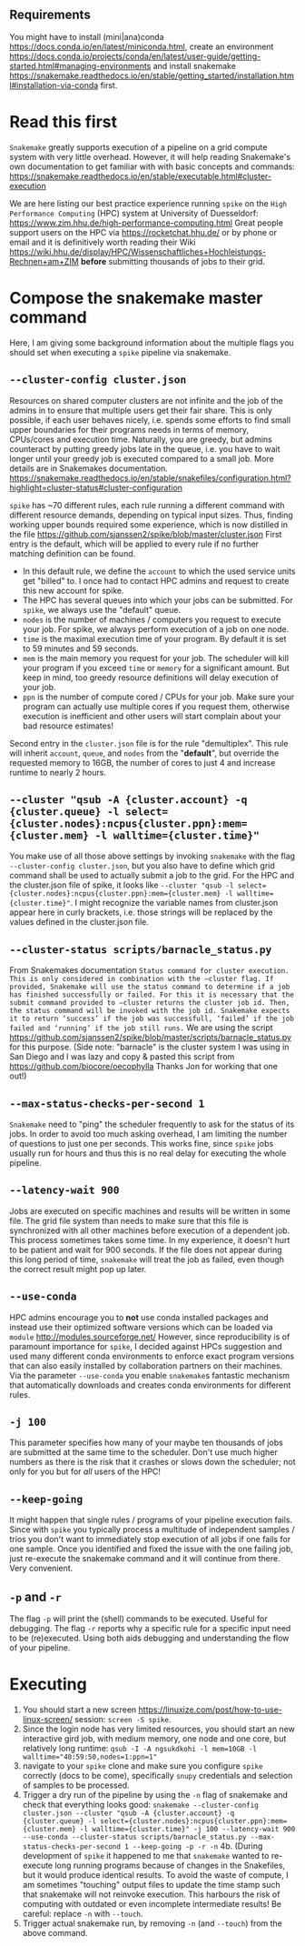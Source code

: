 ## Requirements
You might have to install (mini|ana)conda https://docs.conda.io/en/latest/miniconda.html, create an environment https://docs.conda.io/projects/conda/en/latest/user-guide/getting-started.html#managing-environments and install snakemake https://snakemake.readthedocs.io/en/stable/getting_started/installation.html#installation-via-conda first.

# Read this first
`Snakemake` greatly supports execution of a pipeline on a grid compute system with very little overhead. However, it will help reading Snakemake's own documentation to get familiar with with basic concepts and commands: https://snakemake.readthedocs.io/en/stable/executable.html#cluster-execution

We are here listing our best practice experience running `spike` on the `High Performance Computing` (HPC) system at University of Duesseldorf: https://www.zim.hhu.de/high-performance-computing.html Great people support users on the HPC via https://rocketchat.hhu.de/ or by phone or email and it is definitively worth reading their Wiki https://wiki.hhu.de/display/HPC/Wissenschaftliches+Hochleistungs-Rechnen+am+ZIM **before** submitting thousands of jobs to their grid.

# Compose the snakemake master command
Here, I am giving some background information about the multiple flags you should set when executing a `spike` pipeline via snakemake.

## `--cluster-config cluster.json`
Resources on shared computer clusters are not infinite and the job of the admins in to ensure that multiple users get their fair share. This is only possible, if each user behaves nicely, i.e. spends some efforts to find small upper boundaries for their programs needs in terms of memory, CPUs/cores and execution time. Naturally, you are greedy, but admins counteract by putting greedy jobs late in the queue, i.e. you have to wait longer until your greedy job is executed compared to a small job. More details are in Snakemakes documentation. https://snakemake.readthedocs.io/en/stable/snakefiles/configuration.html?highlight=cluster-status#cluster-configuration

`spike` has ~70 different rules, each rule running a different command with different resource demands, depending on typical input sizes. Thus, finding working upper bounds required some experience, which is now distilled in the file https://github.com/sjanssen2/spike/blob/master/cluster.json First entry is the default, which will be applied to every rule if no further matching definition can be found. 
 - In this default rule, we define the `account` to which the used service units get "billed" to. I once had to contact HPC admins and request to create this new account for spike.
 - The HPC has several queues into which your jobs can be submitted. For `spike`, we always use the "default" queue.
 - `nodes` is the number of machines / computers you request to execute your job. For spike, we always perform execution of a job on one node.
 - `time` is the maximal execution time of your program. By default it is set to 59 minutes and 59 seconds.
 - `mem` is the main memory you request for your job. The scheduler will kill your program if you exceed `time` or `memory` for a significant amount. But keep in mind, too greedy resource definitions will delay execution of your job.
 - `ppn` is the number of compute cored / CPUs for your job. Make sure your program can actually use multiple cores if you request them, otherwise execution is inefficient and other users will start complain about your bad resource estimates!
 
Second entry in the `cluster.json` file is for the rule "demultiplex". This rule will inherit `account`, `queue`, and `nodes` from the "__default__", but override the requested memory to 16GB, the number of cores to just 4 and increase runtime to nearly 2 hours.

## `--cluster "qsub -A {cluster.account} -q {cluster.queue} -l select={cluster.nodes}:ncpus{cluster.ppn}:mem={cluster.mem} -l walltime={cluster.time}"`
You make use of all those above settings by invoking `snakemake` with the flag `--cluster-config cluster.json`, but you also have to define which grid command shall be used to actually submit a job to the grid. For the HPC and the cluster.json file of spike, it looks like `--cluster "qsub -l select={cluster.nodes}:ncpus{cluster.ppn}:mem={cluster.mem} -l walltime={cluster.time}"`. I might recognize the variable names from cluster.json appear here in curly brackets, i.e. those strings will be replaced by the values defined in the cluster.json file.

## `--cluster-status scripts/barnacle_status.py`
From Snakemakes documentation `Status command for cluster execution. This is only considered in combination with the –cluster flag. If provided, Snakemake will use the status command to determine if a job has finished successfully or failed. For this it is necessary that the submit command provided to –cluster returns the cluster job id. Then, the status command will be invoked with the job id. Snakemake expects it to return ‘success’ if the job was successfull, ‘failed’ if the job failed and ‘running’ if the job still runs.` We are using the script https://github.com/sjanssen2/spike/blob/master/scripts/barnacle_status.py for this purpose. (Side note: "barnacle" is the cluster system I was using in San Diego and I was lazy and copy & pasted this script from https://github.com/biocore/oecophylla Thanks Jon for working that one out!)

## `--max-status-checks-per-second 1`
`Snakemake` need to "ping" the scheduler frequently to ask for the status of its jobs. In order to avoid too much asking overhead, I am limiting the number of questions to just one per seconds. This works fine, since `spike` jobs usually run for hours and thus this is no real delay for executing the whole pipeline.

## `--latency-wait 900`
Jobs are executed on specific machines and results will be written in some file. The grid file system than needs to make sure that this file is synchronized with all other machines before execution of a dependent job. This process sometimes takes some time. In my experience, it doesn't hurt to be patient and wait for 900 seconds. If the file does not appear during this long period of time, `snakemake` will treat the job as failed, even though the correct result might pop up later.

## `--use-conda`
HPC admins encourage you to **not** use conda installed packages and instead use their optimized software versions which can be loaded via `module` http://modules.sourceforge.net/
However, since reproducibility is of paramount importance for `spike`, I decided against HPCs suggestion and used many different conda environments to enforce exact program versions that can also easily installed by collaboration partners on their machines. Via the parameter `--use-conda` you enable `snakemake`s fantastic mechanism that automatically downloads and creates conda environments for different rules.

## `-j 100`
This parameter specifies how many of your maybe ten thousands of jobs are submitted at the same time to the scheduler. Don't use much higher numbers as there is the risk that it crashes or slows down the scheduler; not only for you but for *all* users of the HPC!

## `--keep-going`
It might happen that single rules / programs of your pipeline execution fails. Since with `spike` you typically process a multitude of independent samples / trios you don't want to immediately stop execution of all jobs if one fails for one sample. Once you identified and fixed the issue with the one failing job, just re-execute the snakemake command and it will continue from there. Very convenient.

## `-p` and `-r`
The flag `-p` will print the (shell) commands to be executed. Useful for debugging. The flag `-r` reports why a specific rule for a specific input need to be (re)executed. Using both aids debugging and understanding the flow of your pipeline.

# Executing
  1. You should start a new screen https://linuxize.com/post/how-to-use-linux-screen/ session: `screen -S spike`.
  2. Since the login node has very limited resources, you should start an new interactive gird job, with medium memory, one node and one core, but relatively long runtime: `qsub -I -A ngsukdkohi -l mem=10GB -l walltime="40:59:50,nodes=1:ppn=1"`
  3. navigate to your `spike` clone and make sure you configure `spike` correctly (docs to be come), specifically `snupy` credentials and selection of samples to be processed.
  4. Trigger a dry run of the pipeline by using the `-n` flag of snakemake and check that everything looks good: ```snakemake --cluster-config cluster.json --cluster "qsub -A {cluster.account} -q {cluster.queue} -l select={cluster.nodes}:ncpus{cluster.ppn}:mem={cluster.mem} -l walltime={cluster.time}" -j 100 --latency-wait 900 --use-conda --cluster-status scripts/barnacle_status.py --max-status-checks-per-second 1 --keep-going -p -r -n```
  4b. (During development of `spike` it happened to me that `snakemake` wanted to re-execute long running programs because of changes in the Snakefiles, but it would produce identical results. To avoid the waste of compute, I am sometimes "touching" output files to update the time stamp such that snakemake will not reinvoke execution. This harbours the risk of computing with outdated or even incomplete intermediate results! Be careful: replace `-n` with `--touch`.
  5. Trigger actual snakemake run, by removing `-n` (and `--touch`) from the above command.
